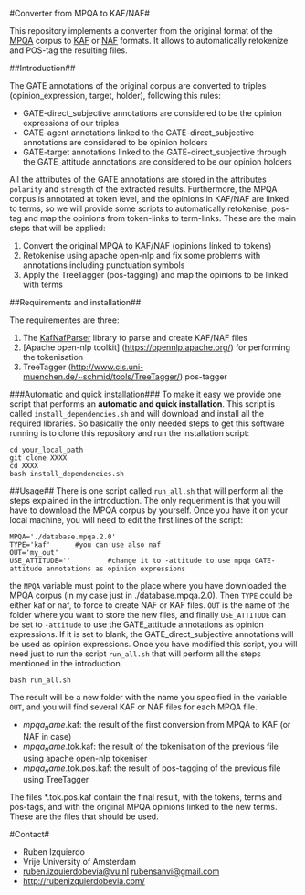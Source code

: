 #Converter from MPQA to KAF/NAF#

This repository implements a converter from the original format of the [MPQA](http://mpqa.cs.pitt.edu/corpora/mpqa_corpus/) corpus to [KAF](https://github.com/opener-project/kaf/wiki/KAF-structure-overview) or
[NAF](http://www.newsreader-project.eu/files/2013/01/techreport.pdf) formats. It allows to automatically retokenize and POS-tag the resulting files.

##Introduction##

The GATE annotations of the original corpus are converted to triples (opinion_expression, target, holder), following this rules:
* GATE-direct_subjective annotations are considered to be the opinion expressions of our triples
* GATE-agent annotations linked to the GATE-direct_subjective annotations are considered to be opinion holders
* GATE-target annotations linked to the GATE-direct_subjective through the GATE_attitude annotations are considered to be our opinion holders

All the attributes of the GATE annotations are stored in the attributes `polarity` and `strength` of the extracted results. Furthermore, the MPQA
corpus is annotated at token level, and the opinions in KAF/NAF are linked to terms, so we will provide some scripts to automatically retokenise,
pos-tag and map the opinions from token-links to term-links. These are the main steps that will be applied:

1. Convert the original MPQA to KAF/NAF (opinions linked to tokens)
2. Retokenise using apache open-nlp and fix some problems with annotations including punctuation symbols
3. Apply the TreeTagger (pos-tagging) and map the opinions to be linked with terms


##Requirements and installation##

The requirementes are three:

1. The [KafNafParser](https://github.com/cltl/KafNafParserPy) library to parse and create KAF/NAF files
2. [Apache open-nlp toolkit] (https://opennlp.apache.org/) for performing the tokenisation
3. TreeTagger (http://www.cis.uni-muenchen.de/~schmid/tools/TreeTagger/) pos-tagger

###Automatic and quick installation###
To make it easy we provide one script that performs an **automatic and quick installation**. This script is called
`install_dependencies.sh` and will download and install all the required libraries. So basically the only needed steps
to get this software running is to clone this repository and run the installation script:
```shell
cd your_local_path
git clone XXXX
cd XXXX
bash install_dependencies.sh
```

##Usage##
There is one script called `run_all.sh` that will perform all the steps explained in the introduction. The only requeriment is that
you will have to download the MPQA corpus by yourself. Once you have it on your local machine, you will need to edit the first lines
of the script:
```shell
MPQA='./database.mpqa.2.0'
TYPE='kaf'      #you can use also naf
OUT='my_out'
USE_ATTITUDE=''         #change it to -attitude to use mpqa GATE-attitude annotations as opinion expressions
```

the `MPQA` variable must point to the place where you have downloaded the MPQA corpus (in my case just in ./database.mpqa.2.0). Then
`TYPE` could be either kaf or naf, to force to create NAF or KAF files. `OUT` is the name of the folder where you want to store the
new files, and finally `USE_ATTITUDE` can be set to `-attitude` to use the GATE_attitude annotations as opinion expressions. If it is
set to blank, the GATE_direct_subjective annotations will be used as opinion expressions. Once you have modified this script, you will
need just to run the script `run_all.sh` that will perform all the steps mentioned in the introduction.
```shell
bash run_all.sh
```

The result will be a new folder with the name you specified in the variable `OUT`, and you will find several KAF or NAF files for each MPQA file.
* $mpqa_name$.kaf: the result of the first conversion from MPQA to KAF (or NAF in case)
* $mpqa_name$.tok.kaf: the result of the tokenisation of the previous file using apache open-nlp tokeniser
* $mpqa_name$.tok.pos.kaf: the result of pos-tagging of the previous file using TreeTagger

The files *.tok.pos.kaf contain the final result, with the tokens, terms and pos-tags, and with the original MPQA opinions linked to the new terms. These are the files
that should be used.

#Contact#
* Ruben Izquierdo
* Vrije University of Amsterdam
* ruben.izquierdobevia@vu.nl  rubensanvi@gmail.com
* http://rubenizquierdobevia.com/